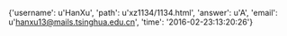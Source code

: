 {'username': u'HanXu', 'path': u'xz1134/1134.html', 'answer': u'A', 'email': u'hanxu13@mails.tsinghua.edu.cn', 'time': '2016-02-23:13:20:26'}